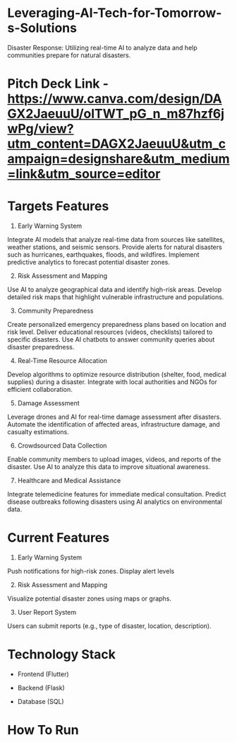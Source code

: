 # Leveraging-AI-Tech-for-Tomorrow-s-Solutions
Disaster Response: Utilizing real-time AI to analyze data and help communities prepare for natural disasters.

# Pitch Deck Link - https://www.canva.com/design/DAGX2JaeuuU/olTWT_pG_n_m87hzf6jwPg/view?utm_content=DAGX2JaeuuU&utm_campaign=designshare&utm_medium=link&utm_source=editor

# Targets Features

1. Early Warning System

Integrate AI models that analyze real-time data from sources like satellites, weather stations, and seismic sensors.
Provide alerts for natural disasters such as hurricanes, earthquakes, floods, and wildfires.
Implement predictive analytics to forecast potential disaster zones.

2. Risk Assessment and Mapping

Use AI to analyze geographical data and identify high-risk areas.
Develop detailed risk maps that highlight vulnerable infrastructure and populations.

3. Community Preparedness

Create personalized emergency preparedness plans based on location and risk level.
Deliver educational resources (videos, checklists) tailored to specific disasters.
Use AI chatbots to answer community queries about disaster preparedness.

4. Real-Time Resource Allocation

Develop algorithms to optimize resource distribution (shelter, food, medical supplies) during a disaster.
Integrate with local authorities and NGOs for efficient collaboration.

5. Damage Assessment

Leverage drones and AI for real-time damage assessment after disasters.
Automate the identification of affected areas, infrastructure damage, and casualty estimations.

6. Crowdsourced Data Collection

Enable community members to upload images, videos, and reports of the disaster.
Use AI to analyze this data to improve situational awareness.

7. Healthcare and Medical Assistance

Integrate telemedicine features for immediate medical consultation.
Predict disease outbreaks following disasters using AI analytics on environmental data.


# Current Features

1. Early Warning System

Push notifications for high-risk zones.
Display alert levels 

2. Risk Assessment and Mapping

Visualize potential disaster zones using maps or graphs.

3. User Report System

Users can submit reports (e.g., type of disaster, location, description).


# Technology Stack

- Frontend (Flutter)

- Backend (Flask)

- Database (SQL)

# How To Run
